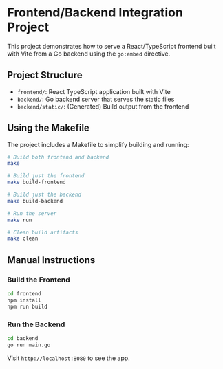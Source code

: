 # Frontend/Backend Integration Project

This project demonstrates how to serve a React/TypeScript frontend built with Vite from a Go backend using the `go:embed` directive.

## Project Structure

- `frontend/`: React TypeScript application built with Vite
- `backend/`: Go backend server that serves the static files
- `backend/static/`: (Generated) Build output from the frontend

## Using the Makefile

The project includes a Makefile to simplify building and running:

```bash
# Build both frontend and backend
make

# Build just the frontend
make build-frontend

# Build just the backend
make build-backend

# Run the server
make run

# Clean build artifacts
make clean
```

## Manual Instructions

### Build the Frontend

```bash
cd frontend
npm install
npm run build
```

### Run the Backend

```bash
cd backend
go run main.go
```

Visit `http://localhost:8080` to see the app.